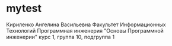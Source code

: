 # mytest
Кириленко
Ангелина
Васильевна
Факультет Информационных Технологий
Программная инженерия
"Основы Программной инженерии"
курс 1, группа 10, подгруппа 1

